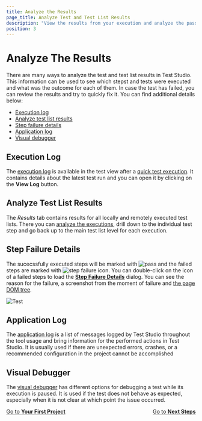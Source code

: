 ```yaml
---
title: Analyze the Results
page_title: Analyze Test and Test List Results
description: "View the results from your execution and analyze the passed and failed steps."
position: 3
---
```

# Analyze The Results #

There are many ways to analyze the test and test list results in Test Studio. This information can be used to see which stepst and tests were executed and what was the outcome for each of 
them. In case the test has failed, you can review the results and try to quickly fix it. You can find additional details below:

- [Execution log](#execution-log)
- [Analyze test list results](#analyze-test-list-results)
- [Step failure details](#step-failure-details)
- [Application log](#application-log)
- [Visual debugger](#visual-debugger)

## Execution Log ##

The <a href="/troubleshooting-guide/troubleshooting-tools-tg/using-the-execution-log" target="_blank">execution log</a> is available in the test view after a [quick test execution](/general-information/test-execution/quick-execution). It contains details about the latest test run and you can open it by clicking on the **View Log** button.

## Analyze Test List Results ##

The *Results* tab contains results for all locally and remotely executed test lists. There you can <a href="/general-information/test-results/analyze-test-results" target="_blank">analyze the executions</a>, drill down to the individual test step and go back up to the main test list level for each execution.

## Step Failure Details ##

The sucecssfully executed steps will be marked with ![pass](/img/getting-started/analyze-the-results/fig01.png) and the failed steps are marked with ![step failure icon](/img/getting-started/analyze-the-results/fig02.png). You can double-click on the icon of a failed steps to load the <a href="/general-information/test-results/step-failure-details" target="_blank">**Step Failure Details**</a> dialog. You can see the reason for the failure, a screenshot from the moment of failure and <a href="/troubleshooting-guide/troubleshooting-tools-tg/using-the-dom-on-failure" target="_blank">the page DOM tree</a>.

![Test](/img/getting-started/analyze-the-results/fig03.png)

## Application Log ##

The <a href="/troubleshooting-guide/troubleshooting-tools-tg/using-the-application-log" target="_blank">application log</a> is a list of messages logged by Test Studio throughout the tool usage and bring information for the performed actions in Test Studio. It is usually used if there are unexpected errors, crashes, or a recommended configuration in the project cannot be accomplished

## Visual Debugger ##

The <a href="/troubleshooting-guide/troubleshooting-tools-tg/using-the-visual-debugger" target="_blank">visual debugger</a> has different options for debugging a test while its execution is paused. It is used if the test does not behave as expected, especially when it is not clear at which point the issue occurred.

<div><a href="/getting-started/first-project">Go to <strong>Your First Project</strong></a><a style="float:right" href="/getting-started/next-steps">Go to <strong>Next Steps</strong></a></div>